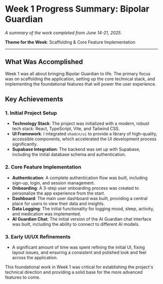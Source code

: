 # Week 1 Progress Summary: Bipolar Guardian

*A summary of the work completed from June 14-21, 2025.*

**Theme for the Week**: Scaffolding & Core Feature Implementation

---

## What Was Accomplished

Week 1 was all about bringing Bipolar Guardian to life. The primary focus was on scaffolding the application, setting up the core technical stack, and implementing the foundational features that will power the user experience.

## Key Achievements

### 1. Initial Project Setup
- **Technology Stack**: The project was initialized with a modern, robust tech stack: React, TypeScript, Vite, and Tailwind CSS.
- **UI Framework**: I integrated `shadcn/ui` to provide a library of high-quality, accessible components, which accelerated the UI development process significantly.
- **Supabase Integration**: The backend was set up with Supabase, including the initial database schema and authentication.

### 2. Core Feature Implementation
- **Authentication**: A complete authentication flow was built, including sign-up, login, and session management.
- **Onboarding**: A 3-step user onboarding process was created to personalize the app experience from the start.
- **Dashboard**: The main user dashboard was built, providing a central place for users to view their data and insights.
- **Data Logging**: The initial functionality for logging mood, sleep, activity, and medication was implemented.
- **AI Guardian Chat**: The initial version of the AI Guardian chat interface was built, including the ability to connect to different AI models.

### 3. Early UI/UX Refinements
- A significant amount of time was spent refining the initial UI, fixing layout issues, and ensuring a consistent and polished look and feel across the application.

This foundational work in Week 1 was critical for establishing the project's technical direction and providing a solid base for the more advanced features to come.
